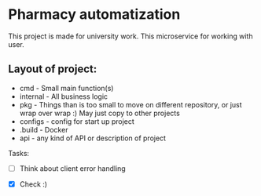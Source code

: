 # Pharmacy automatization

This project is made for university work. This microservice for working with user.

## Layout of project:
- cmd - Small main function(s)
- internal - All business logic 
- pkg - Things than is too small to move on different repository, or just wrap over wrap :) May just copy to other projects
- configs - config for start up project
- .build - Docker
- api - any kind of API or description of project

Tasks:
- [ ] Think about client error handling 
- [x] Check :)

